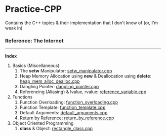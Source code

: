 # Practice-CPP
Contains the C++ topics &amp; their implementation that I don't know of (or, I'm weak in)

### Reference: The Internet

<hr/>

**Index**
1. Basics (Miscellaneous)
   1. The **setw** Manipulator: [setw_manipulator.cpp](https://github.com/Ch-sriram/Practice-CPP/blob/master/Basics%20%26%20Miscellaneous/setw_manipulator.cpp)
   2. Heap Memory Allocation using **new** & Deallocation using **delete**: [heap_mem_alloc_dealloc.cpp](https://github.com/Ch-sriram/Practice-CPP/blob/master/Basics%20%26%20Miscellaneous/heap_mem_alloc_dealloc.cpp)
   3. Dangling Pointer: [dangling_pointer.cpp](https://github.com/Ch-sriram/Practice-CPP/blob/master/Basics%20%26%20Miscellaneous/dangling_pointer.cpp)
   4. Referencing (Aliasing) & lvalue, rvalue: [reference_variable.cpp](https://github.com/Ch-sriram/Practice-CPP/blob/master/Basics%20%26%20Miscellaneous/reference_variable.cpp) 
2. Functions
   1. Function Overloading: [function_overloading.cpp](https://github.com/Ch-sriram/Practice-CPP/blob/master/Functions/function_overloading.cpp)
   2. Function Template: [function_template.cpp](https://github.com/Ch-sriram/Practice-CPP/blob/master/Functions/function_template.cpp)
   3. Default Arguments: [default_arguments.cpp](https://github.com/Ch-sriram/Practice-CPP/blob/master/Functions/default_arguments.cpp)
   4. Return by Reference: [return_by_reference.cpp](https://github.com/Ch-sriram/Practice-CPP/blob/master/Functions/return_by_reference.cpp)
3. Object Oriented Programming
   1. **class** & Object: [rectangle_class.cpp](https://github.com/Ch-sriram/Practice-CPP/blob/master/Object%20Oriented%20Programming/rectangle_class.cpp)